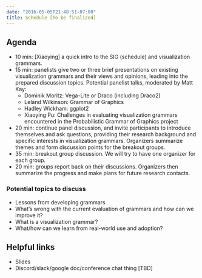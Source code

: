```yaml
---
date: "2016-05-05T21:48:51-07:00"
title: Schedule [To be finalized]
---
```


## Agenda 


- 10 min: [Xiaoying] a quick intro to the SIG (schedule) and visualization grammars.
- 15 min: panelists give two or three brief presentations on existing visualization grammars and their views and opinions, leading into the prepared discussion topics. Potential panelist talks, moderated by Matt Kay:
  - Dominik Moritz: Vega-Lite or Draco (including Draco2)
  - Leland Wilkinson: Grammar of Graphics
  - Hadley Wickham: ggplot2
  - Xiaoying Pu: Challenges in evaluating visualization grammars encountered in the Probabilistic Grammar of Graphics project
- 20 min: continue panel discussion, and invite participants to introduce themselves and ask questions, providing their research background and specific interests in visualization grammars. Organizers summarize themes and form discussion points for the breakout groups.
- 35 min: breakout group discussion. We will try to have one organizer for each group.
- 20 min: groups report back on their discussions. Organizers then summarize the progress and make plans for future research contacts.


### Potential topics to discuss

- Lessons from developing grammars
- What’s wrong with the current evaluation of grammars and how can we improve it?
- What is a visualization grammar?
- What/how can we learn from real-world use and adoption?


## Helpful links

- Slides 
- Discord/slack/google doc/conference chat thing [TBD]